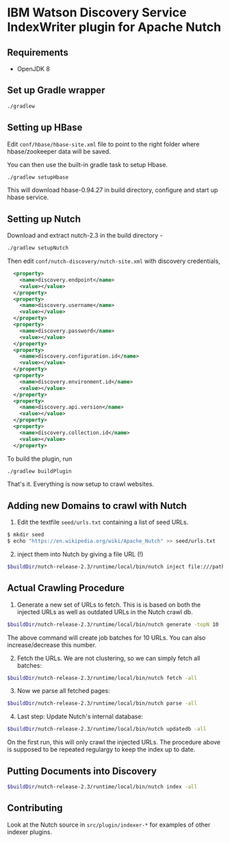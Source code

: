# IBM Watson Discovery Service IndexWriter plugin for Apache Nutch

Requirements
------------

* OpenJDK 8

Set up Gradle wrapper
----------------
```bash
./gradlew
```

Setting up HBase
----------------
Edit `conf/hbase/hbase-site.xml` file to point to the right folder where hbase/zookeeper data will be saved.

You can then use the built-in gradle task to setup Hbase.

```bash
./gradlew setupHbase
```
This will download hbase-0.94.27 in build directory, configure and start up hbase service.

Setting up Nutch
----------------

Download and extract nutch-2.3 in the build directory - 

```bash
./gradlew setupNutch
```

Then edit `conf/nutch-discovery/nutch-site.xml` with discovery credentials,

```xml
  <property>
    <name>discovery.endpoint</name>
    <value></value>
  </property>
  <property>
    <name>discovery.username</name>
    <value></value>
  </property>
  <property>
    <name>discovery.password</name>
    <value></value> 
  </property>
  <property>
    <name>discovery.configuration.id</name>
    <value></value>
  </property>
  <property>
    <name>discovery.environment.id</name>
    <value></value>
  </property>
  <property>
    <name>discovery.api.version</name>
    <value></value>
  </property>
  <property>
    <name>discovery.collection.id</name>
    <value></value>
  </property>
```

To build the plugin, run

```bash
./gradlew buildPlugin
```

That's it. Everything is now setup to crawl websites.

Adding new Domains to crawl with Nutch
--------------------------------------

1. Edit the textfile `seed/urls.txt` containing a list of seed URLs.

  ```bash
  $ mkdir seed
  $ echo "https://en.wikipedia.org/wiki/Apache_Nutch" >> seed/urls.txt
  ```
  
2. inject them into Nutch by giving a file URL (!)

  ```bash
  $buildDir/nutch-release-2.3/runtime/local/bin/nutch inject file:///path/to/seed/
  ```

Actual Crawling Procedure
-------------------------

1. Generate a new set of URLs to fetch. This is is based on both the injected URLs as well as outdated URLs in the Nutch crawl db.

  ```bash
  $buildDir/nutch-release-2.3/runtime/local/bin/nutch generate -topN 10
  ```

  The above command will create job batches for 10 URLs. You can also increase/decrease this number.

2. Fetch the URLs. We are not clustering, so we can simply fetch all batches:

  ```bash
  $buildDir/nutch-release-2.3/runtime/local/bin/nutch fetch -all
  ```

3. Now we parse all fetched pages:

  ```bash
  $buildDir/nutch-release-2.3/runtime/local/bin/nutch parse -all
  ```

4. Last step: Update Nutch's internal database:

  ```bash
  $buildDir/nutch-release-2.3/runtime/local/bin/nutch updatedb -all
  ```

On the first run, this will only crawl the injected URLs. The procedure above is supposed to be repeated regulargy to keep the index up to date.

Putting Documents into Discovery
------------------------------------

```bash
$buildDir/nutch-release-2.3/runtime/local/bin/nutch index -all
```

## Contributing

Look at the Nutch source in `src/plugin/indexer-*` for examples of other indexer plugins.
